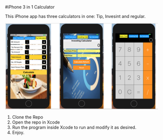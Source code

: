#iPhone 3 in 1 Calculator 

This iPhone app has three calculators in one: Tip, Invesint and regular.

![Alt text](iphonecalc.png?raw=true "Title")


1. Clone the Repo
2. Open the repo in Xcode
3. Run the program inside Xcode to run and modify it as desired.
4. Enjoy.
 